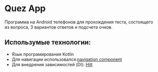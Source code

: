 # Quez App

Программа на Android телефонов для прохождения теста, состоящего из вопроса, 3 вариантов ответов и подсчета очков.

## Использумые технологии:
- Язык програмирования Kotlin
- Для навигации использовался:[navigation component](https://developer.android.com/guide/navigation/navigation-getting-started)
- Для внедрения зависимостей (DI): [Hilt](https://developer.android.com/training/dependency-injection/hilt-android)

